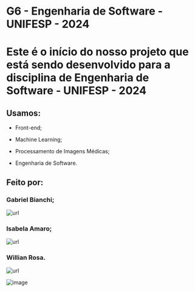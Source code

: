 # G6 - Engenharia de Software - UNIFESP - 2024

# Este é o início do nosso projeto que está sendo desenvolvido para a disciplina de Engenharia de Software - UNIFESP - 2024

<!-- Este é um comentário em Markdown
![image](https://user-images.githubusercontent.com/77756047/211304452-220fedf0-f91b-490f-8a65-a60ce860bc5c.png) -->

## Usamos:

* Front-end;

* Machine Learning;

* Processamento de Imagens Médicas;

* Engenharia de Software.

## Feito por:

### Gabriel Bianchi;

![url](https://www.linkedin.com/in/gabriel-bianchis/)

### Isabela Amaro;

![url](https://www.linkedin.com/in/isabela-amarocd/)

### Willian Rosa.

![url](https://www.linkedin.com/in/wiliam-rosa/)


![image](https://github.com/IsabelaAmaroh/G6./assets/86272548/34f7c22d-353f-4c35-9b10-218d40037504)

